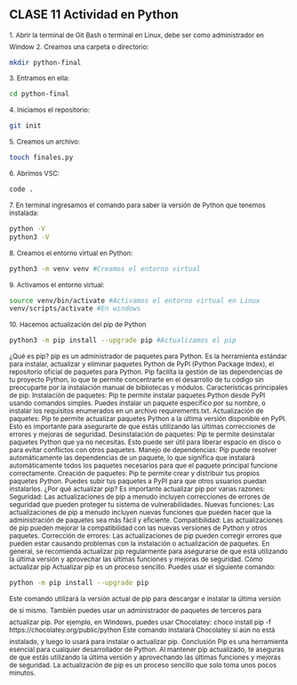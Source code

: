 ## CLASE 11 Actividad en Python
<sub>
1. Abrir la terminal de Git Bash o terminal en Linux, debe ser como administrador en Window</sub>
<sub>
2. Creamos una carpeta o directorio: </sub>

```sh
mkdir python-final
```
<sub>
3. Entramos en ella: </sub>

```sh
cd python-final
```
<sub>
4. Iniciamos el repositorio:</sub>

```sh
git init
```
<sub>
5. Creamos un archivo:</sub>

```sh
touch finales.py
```
<sub>
6. Abrimos VSC:</sub>

```sh
code .
```
<sub>
7. En terminal ingresamos el comando para saber la versión de Python que tenemos instalada:</sub>

```sh
python -V
python3 -V
```
<sub>
8. Creamos el entorno virtual en Python:</sub>

```sh
python3 -m venv venv #Creamos el entorno virtual
```
<sub>
9. Activamos el entorno virtual:</sub>

```sh
source venv/bin/activate #Activamos el entorno virtual en Linux
venv/scripts/activate #En windows
```
<sub>
10. Hacemos actualización del pip de Python</sub>

```sh
python3 -m pip install --upgrade pip #Actualizamos el pip
```
<sub>
¿Qué es pip?
pip es un administrador de paquetes para Python. Es la herramienta estándar para instalar, actualizar y eliminar paquetes Python de PyPI (Python Package Index), el repositorio oficial de paquetes para Python. Pip facilita la gestión de las dependencias de tu proyecto Python, lo que te permite concentrarte en el desarrollo de tu código sin preocuparte por la instalación manual de bibliotecas y módulos.
</sub>

<sub>
Características principales de pip:
</sub>

<sub>
Instalación de paquetes: Pip te permite instalar paquetes Python desde PyPI usando comandos simples. Puedes instalar un paquete específico por su nombre, o instalar los requisitos enumerados en un archivo requirements.txt.
Actualización de paquetes: Pip te permite actualizar paquetes Python a la última versión disponible en PyPI. Esto es importante para asegurarte de que estás utilizando las últimas correcciones de errores y mejoras de seguridad.
Desinstalación de paquetes: Pip te permite desinstalar paquetes Python que ya no necesitas. Esto puede ser útil para liberar espacio en disco o para evitar conflictos con otros paquetes.
Manejo de dependencias: Pip puede resolver automáticamente las dependencias de un paquete, lo que significa que instalará automáticamente todos los paquetes necesarios para que el paquete principal funcione correctamente.
Creación de paquetes: Pip te permite crear y distribuir tus propios paquetes Python. Puedes subir tus paquetes a PyPI para que otros usuarios puedan instalarlos.
</sub>

<sub>
¿Por qué actualizar pip?
</sub>

<sub>
Es importante actualizar pip por varias razones: </sub>

<sub>
Seguridad: Las actualizaciones de pip a menudo incluyen correcciones de errores de seguridad que pueden proteger tu sistema de vulnerabilidades.
Nuevas funciones: Las actualizaciones de pip a menudo incluyen nuevas funciones que pueden hacer que la administración de paquetes sea más fácil y eficiente.
Compatibilidad: Las actualizaciones de pip pueden mejorar la compatibilidad con las nuevas versiones de Python y otros paquetes.
Corrección de errores: Las actualizaciones de pip pueden corregir errores que pueden estar causando problemas con la instalación o actualización de paquetes.
En general, se recomienda actualizar pip regularmente para asegurarse de que está utilizando la última versión y aprovechar las últimas funciones y mejoras de seguridad.
</sub>

<sub>
Cómo actualizar pip
Actualizar pip es un proceso sencillo. Puedes usar el siguiente comando:</sub>

```sh
python -m pip install --upgrade pip
```
<sub>
Este comando utilizará la versión actual de pip para descargar e instalar la última versión de sí mismo.</sub>

<sub>
También puedes usar un administrador de paquetes de terceros para actualizar pip. Por ejemplo, en Windows, puedes usar Chocolatey:</sub>

<sub>
choco install pip -f https://chocolatey.org/public/python
Este comando instalará Chocolatey si aún no está instalado, y luego lo usará para instalar o actualizar pip.</sub>

<sub>
Conclusión
Pip es una herramienta esencial para cualquier desarrollador de Python. Al mantener pip actualizado, te aseguras de que estás utilizando la última versión y aprovechando las últimas funciones y mejoras de seguridad. La actualización de pip es un proceso sencillo que solo toma unos pocos minutos.</sub>
